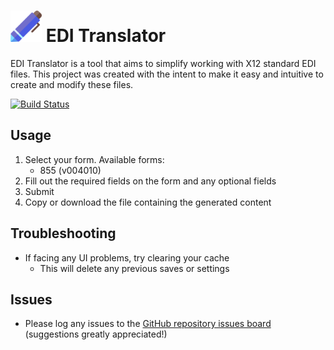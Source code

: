 # <a href="https://trandrew1023.github.io/edi-translator/" style="text-decoration: none"><img alt="EDI Translator" src="public/pen.png" width="50" /> EDI Translator</a>

EDI Translator is a tool that aims to simplify working with X12 standard EDI files. This project was created with the intent to make it easy and intuitive to create and modify these files.

[![Build Status](https://github.com/trandrew1023/edi-translator/actions/workflows/build-and-deploy.yml/badge.svg)](https://github.com/trandrew1023/edi-translator/actions/workflows/build-and-deploy.yml)

## Usage
1. Select your form. Available forms:
    * 855 (v004010)
2. Fill out the required fields on the form and any optional fields
3. Submit
4. Copy or download the file containing the generated content

## Troubleshooting
* If facing any UI problems, try clearing your cache
    * This will delete any previous saves or settings

## Issues
* Please log any issues to the [GitHub repository issues board](https://github.com/trandrew1023/edi-translator/issues) (suggestions greatly appreciated!)